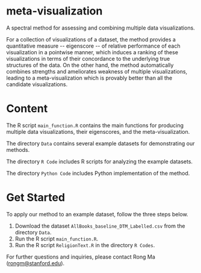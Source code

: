 # meta-visualization
A spectral method for assessing and combining multiple data visualizations.

For a collection of visualizations of a dataset, the method provides a quantitative measure -- eigenscore -- of relative performance of each visualization in a pointwise manner, which induces a ranking of these visualizations in terms of their concordance to the underlying true structures of the data. On the other hand, the method automatically combines strengths and ameliorates weakness of multiple visualizations, leading to a meta-visualization which is  provably better than all the candidate visualizations. 

# Content

The R script `main_function.R` contains the main functions for producing multiple data visualizations, their eigenscores, and the meta-visualization.

The directory `Data` contains several example datasets for demonstrating our methods.

The directory `R Code` includes R scripts for analyzing the example datasets.

The directory `Python Code` includes Python implementation of the method.

# Get Started

To apply our method to an example dataset, follow the three steps below.

1. Download the dataset `AllBooks_baseline_DTM_Labelled.csv` from the directory `Data`. 
2. Run the R script `main_function.R`.
3. Run the R script `ReligionText.R` in the directory `R Codes`.



For further questions and inquiries, please contact Rong Ma (rongm@stanford.edu).
